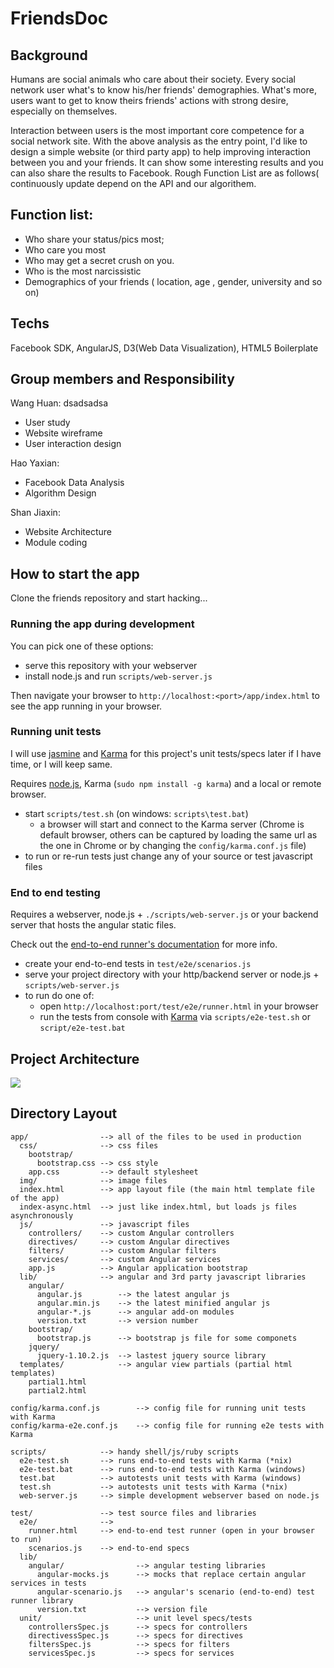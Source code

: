 # FriendsDoc

## Background

Humans are social animals who care about their society. Every social network user what's to know his/her friends'
demographies. What's more, users want to get to know theirs friends' actions with strong desire, especially on themselves.

Interaction between users is the most important core competence for a social network site.
With the above analysis as the entry point, I'd like to design a simple website (or third party app) to help
improving interaction between you and your friends. It can show some interesting results and you can also share the
results to Facebook. Rough Function List are as follows( continuously update depend on the API and our algorithem.


## Function list:

* Who share your status/pics most;
* Who care you most
* Who may get a secret crush on you.
* Who is the most narcissistic
* Demographics of your friends ( location, age , gender, university and so on)

## Techs

Facebook SDK, AngularJS, D3(Web Data Visualization), HTML5 Boilerplate


## Group members and Responsibility

Wang Huan:     dsadsadsa
* User study
* Website wireframe
* User interaction design


Hao Yaxian:
* Facebook Data Analysis
* Algorithm Design


Shan Jiaxin:
* Website Architecture
* Module coding



## How to start the app

Clone the friends repository and start hacking...


### Running the app during development

You can pick one of these options:
* serve this repository with your webserver
* install node.js and run `scripts/web-server.js`

Then navigate your browser to `http://localhost:<port>/app/index.html` to see the app running in
your browser.


### Running unit tests

I will use [jasmine](http://pivotal.github.com/jasmine/) and
[Karma](http://karma-runner.github.io) for this project's unit tests/specs later if I have time, or I will keep same.

Requires [node.js](http://nodejs.org/), Karma (`sudo npm install -g karma`) and a local
or remote browser.

* start `scripts/test.sh` (on windows: `scripts\test.bat`)
  * a browser will start and connect to the Karma server (Chrome is default browser, others can be captured by loading the same url as the one in Chrome or by changing the `config/karma.conf.js` file)
* to run or re-run tests just change any of your source or test javascript files


### End to end testing


Requires a webserver, node.js + `./scripts/web-server.js` or your backend server that hosts the angular static files.

Check out the
[end-to-end runner's documentation](http://docs.angularjs.org/guide/dev_guide.e2e-testing) for more
info.

* create your end-to-end tests in `test/e2e/scenarios.js`
* serve your project directory with your http/backend server or node.js + `scripts/web-server.js`
* to run do one of:
  * open `http://localhost:port/test/e2e/runner.html` in your browser
  * run the tests from console with [Karma](http://karma-runner.github.io) via
    `scripts/e2e-test.sh` or `script/e2e-test.bat`


## Project Architecture

![](http://www.storagelab.org.cn/zhangdi/files/2013/07/web_front_end_before.png)


## Directory Layout

    app/                --> all of the files to be used in production
      css/              --> css files
        bootstrap/
          bootstrap.css --> css style
        app.css         --> default stylesheet
      img/              --> image files
      index.html        --> app layout file (the main html template file of the app)
      index-async.html  --> just like index.html, but loads js files asynchronously
      js/               --> javascript files
        controllers/    --> custom Angular controllers
        directives/     --> custom Angular directives
        filters/        --> custom Angular filters
        services/       --> custom Angular services
        app.js          --> Angular application bootstrap
      lib/              --> angular and 3rd party javascript libraries
        angular/
          angular.js        --> the latest angular js
          angular.min.js    --> the latest minified angular js
          angular-*.js      --> angular add-on modules
          version.txt       --> version number
        bootstrap/
          bootstrap.js      --> bootstrap js file for some componets
        jquery/
          jquery-1.10.2.js  --> lastest jquery source library
      templates/            --> angular view partials (partial html templates)
        partial1.html
        partial2.html

    config/karma.conf.js        --> config file for running unit tests with Karma
    config/karma-e2e.conf.js    --> config file for running e2e tests with Karma

    scripts/            --> handy shell/js/ruby scripts
      e2e-test.sh       --> runs end-to-end tests with Karma (*nix)
      e2e-test.bat      --> runs end-to-end tests with Karma (windows)
      test.bat          --> autotests unit tests with Karma (windows)
      test.sh           --> autotests unit tests with Karma (*nix)
      web-server.js     --> simple development webserver based on node.js

    test/               --> test source files and libraries
      e2e/              -->
        runner.html     --> end-to-end test runner (open in your browser to run)
        scenarios.js    --> end-to-end specs
      lib/
        angular/                --> angular testing libraries
          angular-mocks.js      --> mocks that replace certain angular services in tests
          angular-scenario.js   --> angular's scenario (end-to-end) test runner library
          version.txt           --> version file
      unit/                     --> unit level specs/tests
        controllersSpec.js      --> specs for controllers
        directivessSpec.js      --> specs for directives
        filtersSpec.js          --> specs for filters
        servicesSpec.js         --> specs for services

